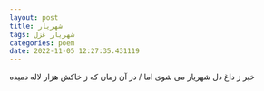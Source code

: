 ```yaml
---
layout: post
title: شهریار
tags: شهریار غزل
categories: poem
date: 2022-11-05 12:27:35.431119
---
```


خبر ز داغ دل شهریار می شوی اما / در آن زمان که ز خاکش هزار لاله دمیده